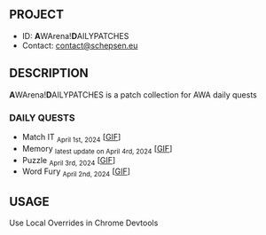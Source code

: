 ## PROJECT ##

* ID: **A**WArena!**D**AILYPATCHES
* Contact: contact@schepsen.eu

## DESCRIPTION ##

**A**WArena!**D**AILYPATCHES is a patch collection for AWA daily quests

### DAILY QUESTS ###

* Match IT <sub>April 1st, 2024</sub> [[GIF](docs/img/day-1-matchit-us-awa-fruit-blade.gif)]
* Memory <sub>latest update on April 4rd, 2024</sub> [[GIF](docs/img/day-4-memory-us-awa-fruit-blade.gif)]
* Puzzle <sub>April 3rd, 2024</sub> [[GIF](docs/img/day-3-puzzle-us-awa-fruit-blade.gif)]
* Word Fury <sub>April 2nd, 2024</sub> [[GIF](docs/img/day-2-wordfury-us-awa-fruit-blade.gif)]

## USAGE ##

Use Local Overrides in Chrome Devtools
